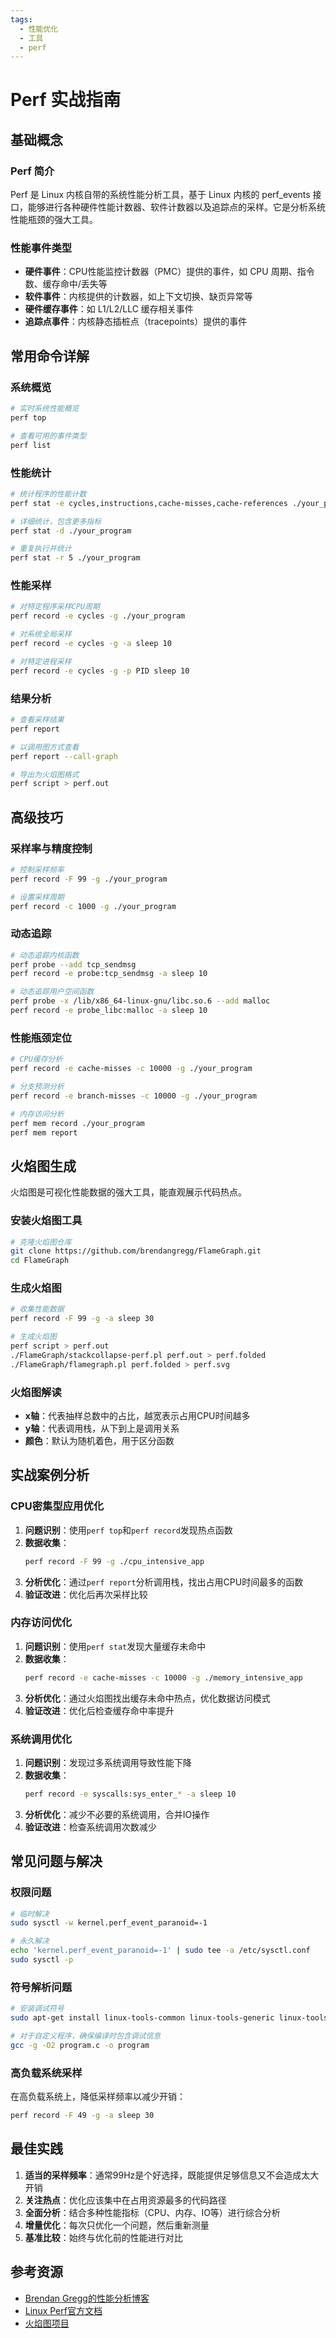 ```yaml
---
tags:
  - 性能优化
  - 工具
  - perf
---
```


# Perf 实战指南

## 基础概念

### Perf 简介

Perf 是 Linux 内核自带的系统性能分析工具，基于 Linux 内核的 perf_events 接口，能够进行各种硬件性能计数器、软件计数器以及追踪点的采样。它是分析系统性能瓶颈的强大工具。

### 性能事件类型

- **硬件事件**：CPU性能监控计数器（PMC）提供的事件，如 CPU 周期、指令数、缓存命中/丢失等
- **软件事件**：内核提供的计数器，如上下文切换、缺页异常等
- **硬件缓存事件**：如 L1/L2/LLC 缓存相关事件
- **追踪点事件**：内核静态插桩点（tracepoints）提供的事件

## 常用命令详解

### 系统概览

```bash
# 实时系统性能概览
perf top

# 查看可用的事件类型
perf list
```

### 性能统计

```bash
# 统计程序的性能计数
perf stat -e cycles,instructions,cache-misses,cache-references ./your_program

# 详细统计，包含更多指标
perf stat -d ./your_program

# 重复执行并统计
perf stat -r 5 ./your_program
```

### 性能采样

```bash
# 对特定程序采样CPU周期
perf record -e cycles -g ./your_program

# 对系统全局采样
perf record -e cycles -g -a sleep 10

# 对特定进程采样
perf record -e cycles -g -p PID sleep 10
```

### 结果分析

```bash
# 查看采样结果
perf report

# 以调用图方式查看
perf report --call-graph

# 导出为火焰图格式
perf script > perf.out
```

## 高级技巧

### 采样率与精度控制

```bash
# 控制采样频率
perf record -F 99 -g ./your_program

# 设置采样周期
perf record -c 1000 -g ./your_program
```

### 动态追踪

```bash
# 动态追踪内核函数
perf probe --add tcp_sendmsg
perf record -e probe:tcp_sendmsg -a sleep 10

# 动态追踪用户空间函数
perf probe -x /lib/x86_64-linux-gnu/libc.so.6 --add malloc
perf record -e probe_libc:malloc -a sleep 10
```

### 性能瓶颈定位

```bash
# CPU缓存分析
perf record -e cache-misses -c 10000 -g ./your_program

# 分支预测分析
perf record -e branch-misses -c 10000 -g ./your_program

# 内存访问分析
perf mem record ./your_program
perf mem report
```

## 火焰图生成

火焰图是可视化性能数据的强大工具，能直观展示代码热点。

### 安装火焰图工具

```bash
# 克隆火焰图仓库
git clone https://github.com/brendangregg/FlameGraph.git
cd FlameGraph
```

### 生成火焰图

```bash
# 收集性能数据
perf record -F 99 -g -a sleep 30

# 生成火焰图
perf script > perf.out
./FlameGraph/stackcollapse-perf.pl perf.out > perf.folded
./FlameGraph/flamegraph.pl perf.folded > perf.svg
```

### 火焰图解读

- **x轴**：代表抽样总数中的占比，越宽表示占用CPU时间越多
- **y轴**：代表调用栈，从下到上是调用关系
- **颜色**：默认为随机着色，用于区分函数

## 实战案例分析

### CPU密集型应用优化

1. **问题识别**：使用`perf top`和`perf record`发现热点函数
2. **数据收集**：
   ```bash
   perf record -F 99 -g ./cpu_intensive_app
   ```
3. **分析优化**：通过`perf report`分析调用栈，找出占用CPU时间最多的函数
4. **验证改进**：优化后再次采样比较

### 内存访问优化

1. **问题识别**：使用`perf stat`发现大量缓存未命中
2. **数据收集**：
   ```bash
   perf record -e cache-misses -c 10000 -g ./memory_intensive_app
   ```
3. **分析优化**：通过火焰图找出缓存未命中热点，优化数据访问模式
4. **验证改进**：优化后检查缓存命中率提升

### 系统调用优化

1. **问题识别**：发现过多系统调用导致性能下降
2. **数据收集**：
   ```bash
   perf record -e syscalls:sys_enter_* -a sleep 10
   ```
3. **分析优化**：减少不必要的系统调用，合并IO操作
4. **验证改进**：检查系统调用次数减少

## 常见问题与解决

### 权限问题

```bash
# 临时解决
sudo sysctl -w kernel.perf_event_paranoid=-1

# 永久解决
echo 'kernel.perf_event_paranoid=-1' | sudo tee -a /etc/sysctl.conf
sudo sysctl -p
```

### 符号解析问题

```bash
# 安装调试符号
sudo apt-get install linux-tools-common linux-tools-generic linux-tools-`uname -r`

# 对于自定义程序，确保编译时包含调试信息
gcc -g -O2 program.c -o program
```

### 高负载系统采样

在高负载系统上，降低采样频率以减少开销：

```bash
perf record -F 49 -g -a sleep 30
```

## 最佳实践

1. **适当的采样频率**：通常99Hz是个好选择，既能提供足够信息又不会造成太大开销
2. **关注热点**：优化应该集中在占用资源最多的代码路径
3. **全面分析**：结合多种性能指标（CPU、内存、IO等）进行综合分析
4. **增量优化**：每次只优化一个问题，然后重新测量
5. **基准比较**：始终与优化前的性能进行对比

## 参考资源

- [Brendan Gregg的性能分析博客](http://www.brendangregg.com/perf.html)
- [Linux Perf官方文档](https://perf.wiki.kernel.org/)
- [火焰图项目](https://github.com/brendangregg/FlameGraph)